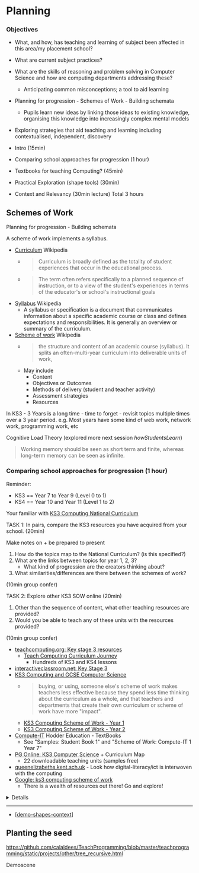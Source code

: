 Planning
========

### Objectives

* What, and how, has teaching and learning of subject been affected in this area/my placement school?
* What are current subject practices?
* What are the skills of reasoning and problem solving in Computer Science and how are computing departments addressing these?
    * Anticipating common misconceptions; a tool to aid learning
* Planning for progression - Schemes of Work - Building schemata
    * Pupils learn new ideas by linking those ideas to existing knowledge, organising this knowledge into increasingly complex mental models
* Exploring strategies that aid teaching and learning including contextualised, independent, discovery

* Intro (15min)
* Comparing school approaches for progression (1 hour)
* Textbooks for teaching Computing? (45min)
* Practical Exploration (shape tools) (30min)
* Context and Relevancy (30min lecture)
Total 3 hours



Schemes of Work
---------------
Planning for progression - Building schemata

A scheme of work implements a syllabus.
* [Curriculum](https://en.wikipedia.org/wiki/Curriculum) Wikipedia
    * > Curriculum is broadly defined as the totality of student experiences that occur in the educational process.
    * > The term often refers specifically to a planned sequence of instruction, or to a view of the student's experiences in terms of the educator's or school's instructional goals
* [Syllabus](https://en.wikipedia.org/wiki/Syllabus) Wikipedia
    * A syllabus or specification is a document that communicates information about a specific academic course or class and defines expectations and responsibilities. It is generally an overview or summary of the curriculum.
* [Scheme of work](https://en.wikipedia.org/wiki/Scheme_of_work) Wikipedia
    * > the structure and content of an academic course (syllabus). 
      > It splits an often-multi-year curriculum into deliverable units of work,
    * May include
        * Content
        * Objectives or Outcomes
        * Methods of delivery (student and teacher activity)
        * Assessment strategies
        * Resources

In KS3 - 3 Years is a long time - time to forget - revisit topics multiple times over a 3 year period. e.g. Most years have some kind of web work, network work, programming work, etc

Cognitive Load Theory (explored more next session _howStudentsLearn_)
> Working memory should be seen as short term and finite, 
> whereas long-term memory can be seen as infinite. 


### Comparing school approaches for progression (1 hour)

Reminder: 
* KS3 == Year 7 to Year 9 (Level 0 to 1)
* KS4 == Year 10 and Year 11 (Level 1 to 2)

Your familiar with [KS3 Computing National Curriculum](https://www.gov.uk/government/publications/national-curriculum-in-england-computing-programmes-of-study/national-curriculum-in-england-computing-programmes-of-study#key-stage-3)

TASK 1: In pairs, compare the KS3 resources you have acquired from your school. (20min)

Make notes on + be prepared to present
1. How do the topics map to the National Curriculum? (is this specified?)
2. What are the links between topics for year 1, 2, 3?
    * What kind of progression are the creators thinking about?
3. What similarities/differences are there between the schemes of work?

(10min group confer)

TASK 2: Explore other KS3 SOW online (20min)
1. Other than the sequence of content, what other teaching resources are provided?
2. Would you be able to teach any of these units with the resources provided?

(10min group confer)

* [teachcomputing.org: Key stage 3 resources](https://teachcomputing.org/curriculum/key-stage-3/)
    * [Teach Computing Curriculum Journey](https://static.teachcomputing.org/curriculum_journey.pdf)
        * Hundreds of KS3 and KS4 lessons
* [interactiveclassroom.net: Key Stage 3](https://www.interactiveclassroom.net/?page_id=163)
* [KS3 Computing and GCSE Computer Science](https://www.advanced-ict.info/theory/NC/index.html)
    * > buying, or using, someone else's scheme of work makes teachers less effective because they spend less time thinking about the curriculum as a whole, and that teachers and departments that create their own curriculum or scheme of work have more "impact".
    * [KS3 Computing Scheme of Work - Year 1](https://www.advanced-ict.info/theory/NC/scheme_1.html)
    * [KS3 Computing Scheme of Work - Year 2](https://www.advanced-ict.info/theory/NC/scheme_2.html)
* [Compute-IT](https://www.hoddereducation.com/compute-it) Hodder Education - TextBooks
    * See "Samples: Student Book 1" and "Scheme of Work: Compute-IT 1 Year 7"
* [PG Online: KS3 Computer Science](https://www.pgonline.co.uk/resources/computer-science/ks3/) + Curriculum Map
    * 22 downloadable teaching units (samples free)
* [queenelizabeths.kent.sch.uk](http://www.queenelizabeths.kent.sch.uk/249/computer-science) - Look how digital-literacy/ict is interwoven with the computing
* [Google: ks3 computing scheme of work](https://www.google.com/search?q=ks3+computing+scheme+of+work)
    * There is a wealth of resources out there! Go and explore!


<details>

Other

Boost From Hodder Education 
https://boost-learning.com/courses/listing

* [CAS - community contribution](https://community.computingatschool.org.uk/files/5130/original.pdf)
</details>



---

* [[demo-shapes-context]]


Planting the seed
-----------------

https://github.com/calaldees/TeachProgramming/blob/master/teachprogramming/static/projects/other/tree_recursive.html

Demoscene




[//begin]: # "Autogenerated link references for markdown compatibility"
[demo-shapes-context]: demo-shapes-context.md "Demo Shapes - Context"
[//end]: # "Autogenerated link references"